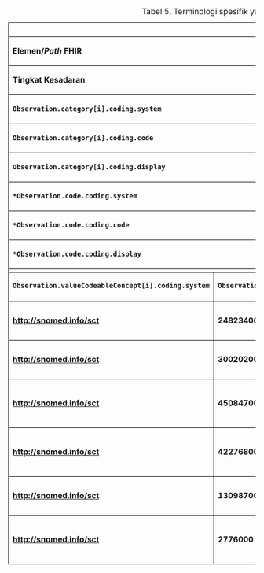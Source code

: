 <table class="tableblock frame-all grid-all stripes-even stretch">
	<caption class="title">Tabel 5. Terminologi spesifik yang digunakan dalam pengiriman data tingkat kesadaran melalui resource Observation</caption>
	<colgroup>
		<col style="width:25%">
			<col style="width:25%">
				<col style="width:25%">
					<col style="width:25%">
	</colgroup>
	<thead>
		<tr style="border:1px solid black;">
			<th halign="center" valign="top" colspan="4"><em>Resource</em> <code>Observation</code></th>
		</tr>
	</thead>
	<tbody>
		<tr style="border:1px solid black;">
			<td halign="center" valign="top" colspan="2" style="border:1px solid black;">
				<p class="tableblock"><strong>Elemen/<em>Path</em> FHIR</strong></p>
			</td>
			<td halign="center" valign="top" colspan="2" style="border:1px solid black;">
				<p class="tableblock"><strong>Terminologi/Format Pengisian</strong></p>
			</td>
		</tr>
		<tr style="border:1px solid black;">
			<td halign="left" valign="middle" colspan="4" style="border:1px solid black;">
				<p class="tableblock"><strong>Tingkat Kesadaran</strong></p>
			</td>
		</tr>
		<tr style="border:1px solid black;">
			<td halign="left" valign="middle" colspan="2" style="border:1px solid black;">
				<p class="tableblock"><strong><code>Observation.category[i].coding.system</code></strong></p>
			</td>
			<td halign="left" valign="middle" colspan="2" style="border:1px solid black;">
				<p class="tableblock"><strong><a href="http://terminology.hl7.org/CodeSystem/observation-category" class="bare">http://terminology.hl7.org/CodeSystem/observation-category</a></strong></p>
			</td>
		</tr>
		<tr style="border:1px solid black;">
			<td halign="left" valign="middle" colspan="2" style="border:1px solid black;">
				<p class="tableblock"><strong><code>Observation.category[i].coding.code</code></strong></p>
			</td>
			<td halign="left" valign="middle" colspan="2" style="border:1px solid black;">
				<p class="tableblock"><strong>exam</strong></p>
			</td>
		</tr>
		<tr style="border:1px solid black;">
			<td halign="left" valign="middle" colspan="2" style="border:1px solid black;">
				<p class="tableblock"><strong><code>Observation.category[i].coding.display</code></strong></p>
			</td>
			<td halign="left" valign="middle" colspan="2" style="border:1px solid black;">
				<p class="tableblock"><strong>Exam</strong></p>
			</td>
		</tr>
		<tr style="border:1px solid black;">
			<td halign="left" valign="middle" colspan="2" style="border:1px solid black;">
				<p class="tableblock"><strong><code>*Observation.code.coding.system</code></strong></p>
			</td>
			<td halign="left" valign="middle" colspan="2" style="border:1px solid black;">
				<p class="tableblock"><strong><a href="http://loinc.org" class="bare">http://loinc.org</a></strong></p>
			</td>
		</tr>
		<tr style="border:1px solid black;">
			<td halign="left" valign="middle" colspan="2" style="border:1px solid black;">
				<p class="tableblock"><strong><code>*Observation.code.coding.code</code></strong></p>
			</td>
			<td halign="left" valign="middle" colspan="2" style="border:1px solid black;">
				<p class="tableblock"><strong>67775-7</strong></p>
			</td>
		</tr>
		<tr style="border:1px solid black;">
			<td halign="left" valign="middle" colspan="2" style="border:1px solid black;">
				<p class="tableblock"><strong><code>*Observation.code.coding.display</code></strong></p>
			</td>
			<td halign="left" valign="middle" colspan="2" style="border:1px solid black;">
				<p class="tableblock"><strong>Level of responsiveness</strong></p>
			</td>
		</tr>
		<tr style="border:1px solid black;">
			<td halign="center" valign="top" colspan="4"></td>
		</tr>
		<tr style="border:1px solid black;">
			<td halign="center" valign="top" style="border:1px solid black;">
				<p class="tableblock"><strong><code>Observation.valueCodeableConcept[i].coding.system</code></strong></p>
			</td>
			<td halign="center" valign="top" style="border:1px solid black;">
				<p class="tableblock"><strong><code>Observation.valueCodeableConcept[i].coding.code</code></strong></p>
			</td>
			<td halign="center" valign="top" style="border:1px solid black;">
				<p class="tableblock"><strong><code>Observation.valueCodeableConcept[i].coding.display</code></strong></p>
			</td>
			<td halign="center" valign="top" style="border:1px solid black;">
				<p class="tableblock"><strong>Keterangan</strong></p>
			</td>
		</tr>
		<tr style="border:1px solid black;">
			<td halign="left" valign="middle" style="border:1px solid black;">
				<p class="tableblock"><strong><a href="http://snomed.info/sct" class="bare">http://snomed.info/sct</a></strong></p>
			</td>
			<td halign="left" valign="middle" style="border:1px solid black;">
				<p class="tableblock"><strong>248234008</strong></p>
			</td>
			<td halign="left" valign="middle" style="border:1px solid black;">
				<p class="tableblock"><strong>Mentally alert</strong></p>
			</td>
			<td halign="left" valign="middle" style="border:1px solid black;">
				<p class="tableblock"><strong>1. Sadar Baik/Alert: 0</strong></p>
			</td>
		</tr>
		<tr style="border:1px solid black;">
			<td halign="left" valign="middle" style="border:1px solid black;">
				<p class="tableblock"><strong><a href="http://snomed.info/sct" class="bare">http://snomed.info/sct</a></strong></p>
			</td>
			<td halign="left" valign="middle" style="border:1px solid black;">
				<p class="tableblock"><strong>300202002</strong></p>
			</td>
			<td halign="left" valign="middle" style="border:1px solid black;">
				<p class="tableblock"><strong>Response to voice</strong></p>
			</td>
			<td halign="left" valign="middle" style="border:1px solid black;">
				<p class="tableblock"><strong>2. Berespon dengan kata-kata/Voice: 1</strong></p>
			</td>
		</tr>
		<tr style="border:1px solid black;">
			<td halign="left" valign="middle" style="border:1px solid black;">
				<p class="tableblock"><strong><a href="http://snomed.info/sct" class="bare">http://snomed.info/sct</a></strong></p>
			</td>
			<td halign="left" valign="middle" style="border:1px solid black;">
				<p class="tableblock"><strong>450847001</strong></p>
			</td>
			<td halign="left" valign="middle" style="border:1px solid black;">
				<p class="tableblock"><strong>Response to pain</strong></p>
			</td>
			<td halign="left" valign="middle" style="border:1px solid black;">
				<p class="tableblock"><strong>3. Hanya berespons jika dirangsang nyeri/pain: 2</strong></p>
			</td>
		</tr>
		<tr style="border:1px solid black;">
			<td halign="left" valign="middle" style="border:1px solid black;">
				<p class="tableblock"><strong><a href="http://snomed.info/sct" class="bare">http://snomed.info/sct</a></strong></p>
			</td>
			<td halign="left" valign="middle" style="border:1px solid black;">
				<p class="tableblock"><strong>422768004</strong></p>
			</td>
			<td halign="left" valign="middle" style="border:1px solid black;">
				<p class="tableblock"><strong>Unresponsive</strong></p>
			</td>
			<td halign="left" valign="middle" style="border:1px solid black;">
				<p class="tableblock"><strong>4. Pasien tidak sadar/unresponsive: 3</strong></p>
			</td>
		</tr>
		<tr style="border:1px solid black;">
			<td halign="left" valign="middle" style="border:1px solid black;">
				<p class="tableblock"><strong><a href="http://snomed.info/sct" class="bare">http://snomed.info/sct</a></strong></p>
			</td>
			<td halign="left" valign="middle" style="border:1px solid black;">
				<p class="tableblock"><strong>130987000</strong></p>
			</td>
			<td halign="left" valign="middle" style="border:1px solid black;">
				<p class="tableblock"><strong>Acute confusion</strong></p>
			</td>
			<td halign="left" valign="middle" style="border:1px solid black;">
				<p class="tableblock"><strong>5. Gelisah atau bingung: 4</strong></p>
			</td>
		</tr>
		<tr style="border:1px solid black;">
			<td halign="left" valign="middle" style="border:1px solid black;">
				<p class="tableblock"><strong><a href="http://snomed.info/sct" class="bare">http://snomed.info/sct</a></strong></p>
			</td>
			<td halign="left" valign="middle" style="border:1px solid black;">
				<p class="tableblock"><strong>2776000</strong></p>
			</td>
			<td halign="left" valign="middle" style="border:1px solid black;">
				<p class="tableblock"><strong>Delirium</strong></p>
			</td>
			<td halign="left" valign="middle" style="border:1px solid black;">
				<p class="tableblock"><strong>6. Acute Confusional States: 5</strong></p>
			</td>
		</tr>
	</tbody>
</table>